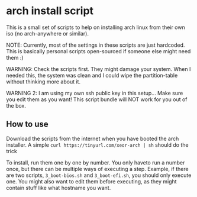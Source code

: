 # arch install script
This is a small set of scripts to help on installing arch linux from their own iso (no arch-anywhere or similar).

NOTE: Currently, most of the settings in these scripts are just hardcoded. This is basically personal scripts open-sourced if someone else might need them :)

WARNING: Check the scripts first. They might damage your system. When I needed this, the system was clean and I could wipe the partition-table without thinking more about it.

WARNING 2: I am using my own ssh public key in this setup... Make sure you edit them as you want! This script bundle will NOT work for you out of the box.

## How to use
Download the scripts from the internet when you have booted the arch installer.
A simple `curl https://tinyurl.com/xeor-arch | sh` should do the trick

To install, run them one by one by number. You only haveto run a number once, but there can be multiple ways of executing a step. Example, if there are two scripts, `3_boot-bios.sh` and `3_boot-efi.sh`, you should only execute one. You might also want to edit them before executing, as they might contain stuff like what hostname you want.

